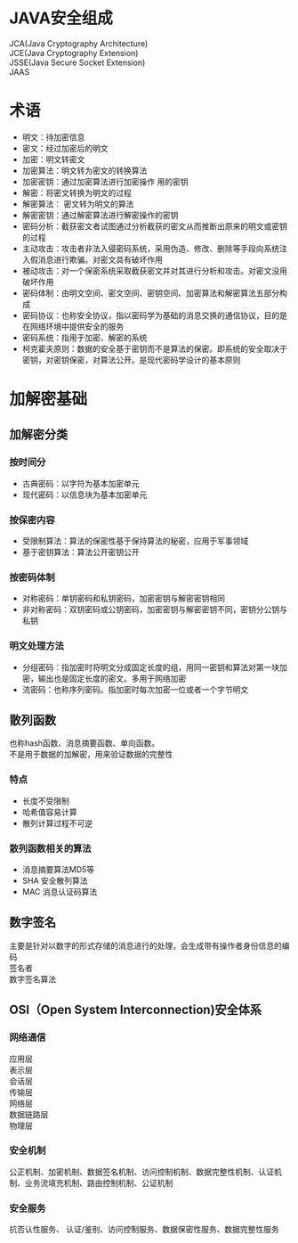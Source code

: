 # JAVA安全组成
JCA(Java Cryptography Architecture)  
JCE(Java Cryptography Extension)  
JSSE(Java Secure Socket Extension)  
JAAS


# 术语
- 明文：待加密信息
- 密文：经过加密后的明文
- 加密：明文转密文
- 加密算法：明文转为密文的转换算法
- 加密密钥：通过加密算法进行加密操作 用的密钥
- 解密：将密文转换为明文的过程
- 解密算法： 密文转为明文的算法
- 解密密钥：通过解密算法进行解密操作的密钥
- 密码分析：截获密文者试图通过分析截获的密文从而推断出原来的明文或密钥的过程
- 主动攻击：攻击者非法入侵密码系统，采用伪造、修改、删除等手段向系统注入假消息进行欺骗。对密文具有破坏作用
- 被动攻击：对一个保密系统采取截获密文并对其进行分析和攻击。对密文没用破坏作用
- 密码体制：由明文空间、密文空间、密钥空间、加密算法和解密算法五部分构成
- 密码协议：也称安全协议，指以密码学为基础的消息交换的通信协议，目的是在网络环境中提供安全的服务
- 密码系统：指用于加密、解密的系统
- 柯克霍夫原则：数据的安全基于密钥而不是算法的保密。即系统的安全取决于密钥，对密钥保密，对算法公开。是现代密码学设计的基本原则
# 加解密基础
## 加解密分类
### 按时间分
- 古典密码：以字符为基本加密单元
- 现代密码：以信息块为基本加密单元
### 按保密内容
- 受限制算法：算法的保密性基于保持算法的秘密，应用于军事领域
- 基于密钥算法：算法公开密钥公开
### 按密码体制
- 对称密码：单钥密码和私钥密码，加密密钥与解密密钥相同
- 非对称密码：双钥密码或公钥密码，加密密钥与解密密钥不同，密钥分公钥与私钥
### 明文处理方法 
- 分组密码：指加密时将明文分成固定长度的组，用同一密钥和算法对第一块加密，输出也是固定长度的密文。多用于网络加密
- 流密码：也称序列密码。指加密时每次加密一位或者一个字节明文

## 散列函数
也称hash函数、消息摘要函数、单向函数。  
不是用于数据的加解密，用来验证数据的完整性  

### 特点
- 长度不受限制
- 哈希值容易计算
- 散列计算过程不可逆
### 散列函数相关的算法
- 消息摘要算法MD5等
- SHA 安全散列算法
- MAC 消息认证码算法


## 数字签名
主要是针对以数字的形式存储的消息进行的处理，会生成带有操作者身份信息的编码  
签名者  
数字签名算法

## OSI（Open System Interconnection)安全体系
### 网络通信
应用层  
表示层  
会话层  
传输层  
网络层  
数据链路层  
物理层  
### 安全机制
公正机制、加密机制、数据签名机制、访问控制机制、数据完整性机制、认证机制、业务流填充机制、路由控制机制、公证机制  
### 安全服务
抗否认性服务、 认证/鉴别、访问控制服务、数据保密性服务、数据完整性服务


